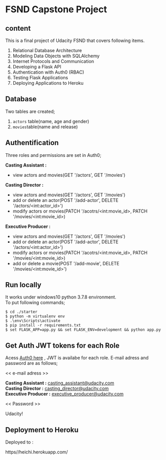 # FSND Capstone Project
## content
This is a final project of Udacity FSND that covers following items.
1. Relational Database Architecture
2. Modeling Data Objects with SQLAlchemy
3. Internet Protocols and Communication
4. Developing a Flask API
5. Authentication with Auth0 (RBAC)
6. Testing Flask Applications
7. Deploying Applications to Heroku

## Database
Two tables are created;
1. `actors` table(name, age and gender)
2. `movies`table(name and release) 

## Authentification
Three roles and permissions are set in Auth0;

**Casting Assistant :** <br>
- view actors and movies(GET '/actors', GET '/movies')<br>

**Casting Director :** <br>
- view actors and movies(GET '/actors', GET '/movies')<br>
- add or delete an actor(POST '/add-actor', DELETE '/actors/\<int:actor_id>')<br>
- modify actors or movies(PATCH '/acotrs/\<int:movie_id>, PATCH '/movies/\<int:movie_id>) <br>

**Executive Producer :**<br>
- view actors and movies(GET '/actors', GET '/movies')<br>
- add or delete an actor(POST '/add-actor', DELETE '/actors/\<int:actor_id>')<br>
- modify actors or movies(PATCH '/acotrs/\<int:movie_id>, PATCH '/movies/\<int:movie_id>) <br>
- add or delete a movie(POST '/add-movie', DELETE '/movies/\<int:movie_id>')<br> 


## Run locally
It works under windows10 python 3.7.8 environment. <br>
To put following commands;

`$ cd ./starter`<br>
`$ python -m virtualenv env`<br>
`$ .\env\Scripts\activate`<br>
`$ pip install -r requirements.txt`<br>
`$ set FLASK_APP=app.py && set FLASK_ENV=development && python app.py`<br>

## Get Auth JWT tokens for each Role

Acess [Auth0 here](https://tomascap.jp.auth0.com/authorize?audience=agency&response_type=token&client_id=53BPJctnRYyC5bBVLQhRwxZRrFTO9Wgf&redirect_uri=https://heichi.herokuapp.com/)
, JWT is availabe for each role. E-mail adress and password are as follows;<br>

\<< e-mail adress >><br>

**Casting Assistant :** casting_assistant@udacity.com<br>
**Casting Director :** casting_director@udacity.com<br>
**Executive Producer :** executive_producer@udacity.com<br>

\<< Password >>

Udacity!

## Deployment to Heroku

Deployed to :

https//heichi.herokuapp.com/